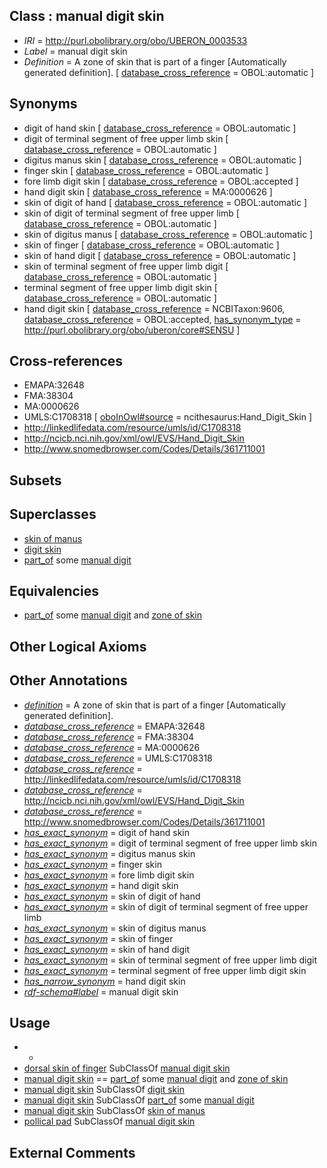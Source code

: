 
## Class : manual digit skin

 * *IRI* = http://purl.obolibrary.org/obo/UBERON_0003533
 * *Label* = manual digit skin
 * *Definition* = A zone of skin that is part of a finger [Automatically generated definition]. [ [database_cross_reference](../../ef/oboInOwl#hasDbXref.md) = OBOL:automatic ]

## Synonyms

 * digit of hand skin [ [database_cross_reference](../../ef/oboInOwl#hasDbXref.md) = OBOL:automatic ]
 * digit of terminal segment of free upper limb skin [ [database_cross_reference](../../ef/oboInOwl#hasDbXref.md) = OBOL:automatic ]
 * digitus manus skin [ [database_cross_reference](../../ef/oboInOwl#hasDbXref.md) = OBOL:automatic ]
 * finger skin [ [database_cross_reference](../../ef/oboInOwl#hasDbXref.md) = OBOL:automatic ]
 * fore limb digit skin [ [database_cross_reference](../../ef/oboInOwl#hasDbXref.md) = OBOL:accepted ]
 * hand digit skin [ [database_cross_reference](../../ef/oboInOwl#hasDbXref.md) = MA:0000626 ]
 * skin of digit of hand [ [database_cross_reference](../../ef/oboInOwl#hasDbXref.md) = OBOL:automatic ]
 * skin of digit of terminal segment of free upper limb [ [database_cross_reference](../../ef/oboInOwl#hasDbXref.md) = OBOL:automatic ]
 * skin of digitus manus [ [database_cross_reference](../../ef/oboInOwl#hasDbXref.md) = OBOL:automatic ]
 * skin of finger [ [database_cross_reference](../../ef/oboInOwl#hasDbXref.md) = OBOL:automatic ]
 * skin of hand digit [ [database_cross_reference](../../ef/oboInOwl#hasDbXref.md) = OBOL:automatic ]
 * skin of terminal segment of free upper limb digit [ [database_cross_reference](../../ef/oboInOwl#hasDbXref.md) = OBOL:automatic ]
 * terminal segment of free upper limb digit skin [ [database_cross_reference](../../ef/oboInOwl#hasDbXref.md) = OBOL:automatic ]
 * hand digit skin [ [database_cross_reference](../../ef/oboInOwl#hasDbXref.md) = NCBITaxon:9606, [database_cross_reference](../../ef/oboInOwl#hasDbXref.md) = OBOL:accepted, [has_synonym_type](../../pe/oboInOwl#hasSynonymType.md) = http://purl.obolibrary.org/obo/uberon/core#SENSU ]

## Cross-references

 * EMAPA:32648
 * FMA:38304
 * MA:0000626
 * UMLS:C1708318 [ [oboInOwl#source](../../ce/oboInOwl#source.md) = ncithesaurus:Hand_Digit_Skin ]
 * http://linkedlifedata.com/resource/umls/id/C1708318
 * http://ncicb.nci.nih.gov/xml/owl/EVS/Hand_Digit_Skin
 * http://www.snomedbrowser.com/Codes/Details/361711001

## Subsets


## Superclasses

 * [skin of manus](../../UBERON/19/UBERON_0001519.md)
 * [digit skin](../../UBERON/49/UBERON_0015249.md)
 * [part_of](../../BFO/50/BFO_0000050.md) some [manual digit](../../UBERON/89/UBERON_0002389.md)

## Equivalencies

 * [part_of](../../BFO/50/BFO_0000050.md) some [manual digit](../../UBERON/89/UBERON_0002389.md) and [zone of skin](../../UBERON/14/UBERON_0000014.md)

## Other Logical Axioms


## Other Annotations

 * *[definition](../../IAO/15/IAO_0000115.md)* = A zone of skin that is part of a finger [Automatically generated definition].
 * *[database_cross_reference](../../ef/oboInOwl#hasDbXref.md)* = EMAPA:32648
 * *[database_cross_reference](../../ef/oboInOwl#hasDbXref.md)* = FMA:38304
 * *[database_cross_reference](../../ef/oboInOwl#hasDbXref.md)* = MA:0000626
 * *[database_cross_reference](../../ef/oboInOwl#hasDbXref.md)* = UMLS:C1708318
 * *[database_cross_reference](../../ef/oboInOwl#hasDbXref.md)* = http://linkedlifedata.com/resource/umls/id/C1708318
 * *[database_cross_reference](../../ef/oboInOwl#hasDbXref.md)* = http://ncicb.nci.nih.gov/xml/owl/EVS/Hand_Digit_Skin
 * *[database_cross_reference](../../ef/oboInOwl#hasDbXref.md)* = http://www.snomedbrowser.com/Codes/Details/361711001
 * *[has_exact_synonym](../../ym/oboInOwl#hasExactSynonym.md)* = digit of hand skin
 * *[has_exact_synonym](../../ym/oboInOwl#hasExactSynonym.md)* = digit of terminal segment of free upper limb skin
 * *[has_exact_synonym](../../ym/oboInOwl#hasExactSynonym.md)* = digitus manus skin
 * *[has_exact_synonym](../../ym/oboInOwl#hasExactSynonym.md)* = finger skin
 * *[has_exact_synonym](../../ym/oboInOwl#hasExactSynonym.md)* = fore limb digit skin
 * *[has_exact_synonym](../../ym/oboInOwl#hasExactSynonym.md)* = hand digit skin
 * *[has_exact_synonym](../../ym/oboInOwl#hasExactSynonym.md)* = skin of digit of hand
 * *[has_exact_synonym](../../ym/oboInOwl#hasExactSynonym.md)* = skin of digit of terminal segment of free upper limb
 * *[has_exact_synonym](../../ym/oboInOwl#hasExactSynonym.md)* = skin of digitus manus
 * *[has_exact_synonym](../../ym/oboInOwl#hasExactSynonym.md)* = skin of finger
 * *[has_exact_synonym](../../ym/oboInOwl#hasExactSynonym.md)* = skin of hand digit
 * *[has_exact_synonym](../../ym/oboInOwl#hasExactSynonym.md)* = skin of terminal segment of free upper limb digit
 * *[has_exact_synonym](../../ym/oboInOwl#hasExactSynonym.md)* = terminal segment of free upper limb digit skin
 * *[has_narrow_synonym](../../ym/oboInOwl#hasNarrowSynonym.md)* = hand digit skin
 * *[rdf-schema#label](../../el/rdf-schema#label.md)* = manual digit skin

## Usage

 * -
 * [dorsal skin of finger](../../UBERON/76/UBERON_0005276.md) SubClassOf [manual digit skin](../../UBERON/33/UBERON_0003533.md)
 * [manual digit skin](../../UBERON/33/UBERON_0003533.md) == [part_of](../../BFO/50/BFO_0000050.md) some [manual digit](../../UBERON/89/UBERON_0002389.md) and [zone of skin](../../UBERON/14/UBERON_0000014.md)
 * [manual digit skin](../../UBERON/33/UBERON_0003533.md) SubClassOf [digit skin](../../UBERON/49/UBERON_0015249.md)
 * [manual digit skin](../../UBERON/33/UBERON_0003533.md) SubClassOf [part_of](../../BFO/50/BFO_0000050.md) some [manual digit](../../UBERON/89/UBERON_0002389.md)
 * [manual digit skin](../../UBERON/33/UBERON_0003533.md) SubClassOf [skin of manus](../../UBERON/19/UBERON_0001519.md)
 * [pollical pad](../../UBERON/28/UBERON_0013628.md) SubClassOf [manual digit skin](../../UBERON/33/UBERON_0003533.md)

## External Comments

